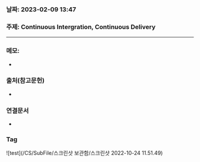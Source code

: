 ### 날짜: 2023-02-09 13:47

### 주제: Continuous Intergration, Continuous Delivery
---
### 메모: 
- 

### 출처(참고문헌) 
- 

### 연결문서 
- 

### Tag
![test](/CS/SubFile/스크린샷 보관함/스크린샷 2022-10-24 11.51.49)